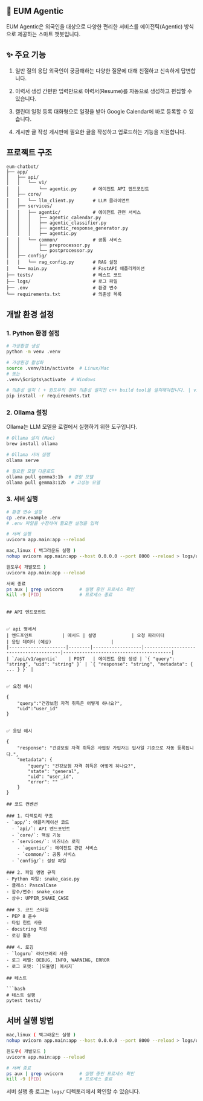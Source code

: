 ## 📘 EUM Agentic
EUM Agentic은 외국인을 대상으로 다양한 편리한 서비스를 에이전틱(Agentic) 방식으로 제공하는 스마트 챗봇입니다.

## ✨ 주요 기능
1. 일반 질의 응답
외국인이 궁금해하는 다양한 질문에 대해 친절하고 신속하게 답변합니다.

2. 이력서 생성
간편한 입력만으로 이력서(Resume)를 자동으로 생성하고 편집할 수 있습니다.

3. 캘린더 일정 등록
대화형으로 일정을 받아 Google Calendar에 바로 등록할 수 있습니다.

4. 게시판 글 작성
게시판에 필요한 글을 작성하고 업로드하는 기능을 지원합니다.


## 프로젝트 구조

```
eum-chatbot/
├── app/
│   ├── api/
│   │   └── v1/
│   │       └── agentic.py      # 에이전트 API 엔드포인트
│   ├── core/
│   │   └── llm_client.py       # LLM 클라이언트
│   ├── services/   
│   │   ├── agentic/            # 에이전트 관련 서비스
│   │   │   ├── agentic_calendar.py
│   │   │   ├── agentic_classifier.py
│   │   │   ├── agentic_response_generator.py
│   │   │   ├── agentic.py
│   │   └── common/             # 공통 서비스
│   │       ├── preprocessor.py
│   │       └── postprocessor.py
│   ├── config/
│   │   └── rag_config.py       # RAG 설정
│   └── main.py                 # FastAPI 애플리케이션
├── tests/                      # 테스트 코드
├── logs/                       # 로그 파일
├── .env                        # 환경 변수
└── requirements.txt            # 의존성 목록
```

## 개발 환경 설정

### 1. Python 환경 설정

```bash
# 가상환경 생성
python -m venv .venv

# 가상환경 활성화
source .venv/bin/activate  # Linux/Mac
# 또는
.venv\Scripts\activate  # Windows

# 의존성 설치 ( + 윈도우의 경우 의존성 설치전 c++ build tool을 설치해야합니다. | visual studio )
pip install -r requirements.txt


```

### 2. Ollama 설정

Ollama는 LLM 모델을 로컬에서 실행하기 위한 도구입니다.

```bash
# Ollama 설치 (Mac)
brew install ollama

# Ollama 서버 실행
ollama serve

# 필요한 모델 다운로드
ollama pull gemma3:1b  # 경량 모델
ollama pull gemma3:12b  # 고성능 모델
```

### 3. 서버 실행

```bash
# 환경 변수 설정
cp .env.example .env
# .env 파일을 수정하여 필요한 설정을 입력

# 서버 실행
uvicorn app.main:app --reload 

mac,linux ( 백그라운드 실행 ) 
nohup uvicorn app.main:app --host 0.0.0.0 --port 8000 --reload > logs/uvicorn.log 2>&1 &

윈도우( 개발모드 )
uvicorn app.main:app --reload

서버 종료
ps aux | grep uvicorn      # 실행 중인 프로세스 확인
kill -9 [PID]              # 프로세스 종료
```
```

## API 엔드포인트


✅ api 명세서
| 엔드포인트           | 메서드 | 설명             | 요청 파라미터                         | 응답 데이터 (예상)                      |
|---------------------|--------|------------------|---------------------------------------|----------------------------------------|
| `/api/v1/agentic`    | POST   | 에이전트 응답 생성 | `{ "query": "string", "uid": "string" }` | `{ "response": "string", "metadata": { ... } }` |


✅ 요청 예시

{
    "query":"건강보험 자격 취득은 어떻게 하나요?",
    "uid":"user_id"
}


✅ 응답 예시

{
    "response": "건강보험 자격 취득은 사업장 가입자는 입사일 기준으로 자동 등록됩니다.",
    "metadata": {
        "query": "건강보험 자격 취득은 어떻게 하나요?",
        "state": "general",
        "uid": "user_id",
        "error": ""
    }
}

## 코드 컨벤션

### 1. 디렉토리 구조
- `app/`: 애플리케이션 코드
  - `api/`: API 엔드포인트
  - `core/`: 핵심 기능
  - `services/`: 비즈니스 로직
    - `agentic/`: 에이전트 관련 서비스
    - `common/`: 공통 서비스
  - `config/`: 설정 파일

### 2. 파일 명명 규칙
- Python 파일: snake_case.py
- 클래스: PascalCase
- 함수/변수: snake_case
- 상수: UPPER_SNAKE_CASE

### 3. 코드 스타일
- PEP 8 준수
- 타입 힌트 사용
- docstring 작성
- 로깅 활용

### 4. 로깅
- `loguru` 라이브러리 사용
- 로그 레벨: DEBUG, INFO, WARNING, ERROR
- 로그 포맷: `[모듈명] 메시지`

## 테스트

```bash
# 테스트 실행
pytest tests/
```

## 서버 실행 방법

```bash
mac,linux ( 백그라운드 실행 ) 
nohup uvicorn app.main:app --host 0.0.0.0 --port 8000 --reload > logs/uvicorn.log 2>&1 &

윈도우( 개발모드 )
uvicorn app.main:app --reload

# 서버 종료
ps aux | grep uvicorn      # 실행 중인 프로세스 확인
kill -9 [PID]              # 프로세스 종료
```

서버 실행 중 로그는 `logs/` 디렉토리에서 확인할 수 있습니다.